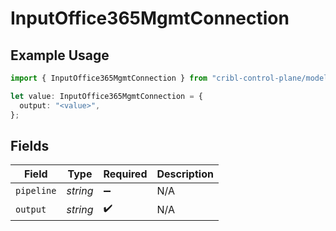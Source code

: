 # InputOffice365MgmtConnection

## Example Usage

```typescript
import { InputOffice365MgmtConnection } from "cribl-control-plane/models/operations";

let value: InputOffice365MgmtConnection = {
  output: "<value>",
};
```

## Fields

| Field              | Type               | Required           | Description        |
| ------------------ | ------------------ | ------------------ | ------------------ |
| `pipeline`         | *string*           | :heavy_minus_sign: | N/A                |
| `output`           | *string*           | :heavy_check_mark: | N/A                |